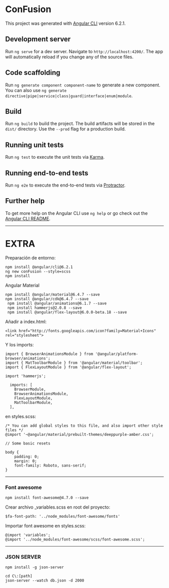 # ConFusion

This project was generated with [Angular CLI](https://github.com/angular/angular-cli) version 6.2.1.

## Development server

Run `ng serve` for a dev server. Navigate to `http://localhost:4200/`. The app will automatically reload if you change any of the source files.

## Code scaffolding

Run `ng generate component component-name` to generate a new component. You can also use `ng generate directive|pipe|service|class|guard|interface|enum|module`.

## Build

Run `ng build` to build the project. The build artifacts will be stored in the `dist/` directory. Use the `--prod` flag for a production build.

## Running unit tests

Run `ng test` to execute the unit tests via [Karma](https://karma-runner.github.io).

## Running end-to-end tests

Run `ng e2e` to execute the end-to-end tests via [Protractor](http://www.protractortest.org/).

## Further help

To get more help on the Angular CLI use `ng help` or go check out the [Angular CLI README](https://github.com/angular/angular-cli/blob/master/README.md).


--------------------------------------

# EXTRA

Preparación de entorno:
```
npm install @angular/cli@6.2.1
ng new conFusion --style=scss
npm install
```

Angular Material
```
npm install @angular/material@6.4.7 --save
npm install @angular/cdk@6.4.7 --save
 npm install @angular/animations@6.1.7 --save
 npm install hammerjs@2.0.8 --save
 npm install @angular/flex-layout@6.0.0-beta.18 --save
```

Añadir a index.html:
```
<link href="http://fonts.googleapis.com/icon?family=Material+Icons" rel="stylesheet">
```

Y los imports:
```
import { BrowserAnimationsModule } from '@angular/platform-browser/animations';
import { MatToolbarModule } from '@angular/material/toolbar';
import { FlexLayoutModule } from '@angular/flex-layout';
```

``` 
import 'hammerjs';
```

```
  imports: [
    BrowserModule,
    BrowserAnimationsModule,
    FlexLayoutModule,
    MatToolbarModule,
  ],
  ```

en styles.scss:
```
/* You can add global styles to this file, and also import other style files */
@import '~@angular/material/prebuilt-themes/deeppurple-amber.css';

// Some basic resets

body {
    padding: 0;
    margin: 0;
    font-family: Roboto, sans-serif;
}

```
----------------------------------------
### Font awesome
```
npm install font-awesome@4.7.0 --save
```

Crear archivo _variables.scss en root del proyecto:
```
$fa-font-path: '../node_modules/font-awesome/fonts'
```

Importar font awesome en styles.scss:
```
@import 'variables';
@import '../node_modules/font-awesome/scss/font-awesome.scss';
```

----------------------------------------
### JSON SERVER
```
npm install -g json-server

```
```
cd C\:[path]
json-server --watch db.json -d 2000
```